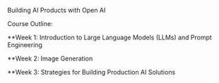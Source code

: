 Building AI Products with Open AI

Course Outline:

**Week 1: Introduction to Large Language Models (LLMs) and Prompt Engineering

**Week 2: Image Generation

**Week 3: Strategies for Building Production AI Solutions
